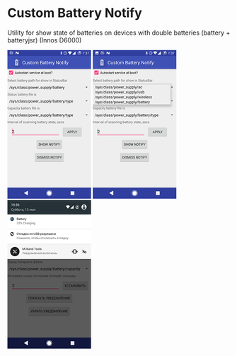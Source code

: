 # Custom Battery Notify
Utility for show state of batteries on devices with double batteries (battery + batteryjsr) (Innos D6000)

![FIRST](https://raw.githubusercontent.com/olegsvs/ru.olegsvs.custombatterynotification/testing/images/2.png)
![SECOND](https://raw.githubusercontent.com/olegsvs/ru.olegsvs.custombatterynotification/testing/images/3.png)
![THIRD](https://raw.githubusercontent.com/olegsvs/ru.olegsvs.custombatterynotification/testing/images/1.png)
